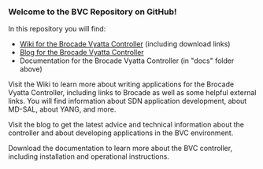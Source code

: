 ### Welcome to the BVC Repository on GitHub!

In this repository you will find:

* [Wiki for the Brocade Vyatta Controller](https://github.com/BRCDcomm/BVC/wiki) (including download links)
* [Blog for the Brocade Vyatta Controller](http://brcdcomm.github.io/BVC/)
* Documentation for the Brocade Vyatta Controller (in "docs" folder above)


Visit the Wiki to learn more about writing applications for the Brocade Vyatta Controller, including links to Brocade as well as some helpful external links. You will find information about SDN application development, about MD-SAL, about YANG, and more.

Visit the blog to get the latest advice and technical information about the controller and about developing applications in the BVC environment.

Download the documentation to learn more about the BVC controller, including installation and operational instructions.
